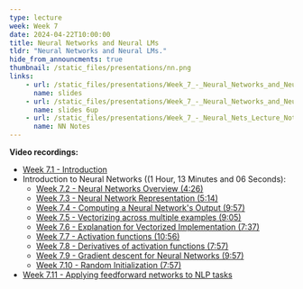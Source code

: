 ```yaml
---
type: lecture
week: Week 7
date: 2024-04-22T10:00:00
title: Neural Networks and Neural LMs
tldr: "Neural Networks and Neural LMs."
hide_from_announcments: true
thumbnail: /static_files/presentations/nn.png
links: 
    - url: /static_files/presentations/Week_7_-_Neural_Networks_and_Neural_LMs.pdf
      name: slides
    - url: /static_files/presentations/Week_7_-_Neural_Networks_and_Neural_LMs_6up.pdf
      name: slides 6up
    - url: /static_files/presentations/Week_7_-_Neural_Nets_Lecture_Notes.pdf
      name: NN Notes
---
```

**Video recordings:**
- [Week 7.1 - Introduction](XXXXXX)
- Introduction to Neural Networks ((1 Hour, 13 Minutes and 06 Seconds):
    - [Week 7.2 - Neural Networks Overview (4:26)](XXXXX)
    - [Week 7.3 - Neural Network Representation (5:14)](XXXXX)
    - [Week 7.4 - Computing a Neural Network's Output (9:57)](XXXXX)
    - [Week 7.5 - Vectorizing across multiple examples (9:05)](XXXXX)
    - [Week 7.6 - Explanation for Vectorized Implementation (7:37)](XXXXX)
    - [Week 7.7 - Activation functions (10:56)](XXXXX)
    - [Week 7.8 - Derivatives of activation functions (7:57)](XXXXX)
    - [Week 7.9 - Gradient descent for Neural Networks (9:57)](XXXXX)
    - [Week 7.10 - Random Initialization (7:57)](XXXXX)
- [Week 7.11 - Applying feedforward networks to NLP tasks](XXXXX)

